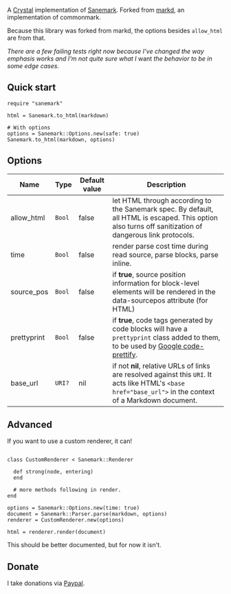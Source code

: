 A [Crystal](https://crystal-lang.org) implementation of [Sanemark](https://yujiri.xyz/sanemark). Forked from [markd](https://github.com/icyleaf/markd), an implementation of commonmark.

Because this library was forked from markd, the options besides `allow_html` are from that.

*There are a few failing tests right now because I've changed the way emphasis works and I'm not quite sure what I* want *the behavior to be in some edge cases.*

## Quick start

```crystal
require "sanemark"

html = Sanemark.to_html(markdown)

# With options
options = Sanemark::Options.new(safe: true)
Sanemark.to_html(markdown, options)
```

## Options

| Name        | Type   | Default value | Description                                                                                                                                                                   |
| ----------- | ------ | ------------- | ----------------------------------------------------------------------------------------------------------------------------------------------------------------------------- |
| allow_html  | `Bool` | false         | let HTML through according to the Sanemark spec. By default, all HTML is escaped. This option also turns off sanitization of dangerous link protocols.                        |
| time        | `Bool` | false         | render parse cost time during read source, parse blocks, parse inline.                                                                                                        |
| source_pos  | `Bool` | false         | if **true**, source position information for block-level elements will be rendered in the data-sourcepos attribute (for HTML)                                                 |
| prettyprint | `Bool` | false         | if **true**, code tags generated by code blocks will have a `prettyprint` class added to them, to be used by [Google code-prettify](https://github.com/google/code-prettify). |
| base_url    | `URI?` | nil           | if not **nil**, relative URLs of links are resolved against this `URI`. It acts like HTML's `<base href="base_url">` in the context of a Markdown document.                   |

## Advanced

If you want to use a custom renderer, it can!

```crystal

class CustomRenderer < Sanemark::Renderer

  def strong(node, entering)
  end

  # more methods following in render.
end

options = Sanemark::Options.new(time: true)
document = Sanemark::Parser.parse(markdown, options)
renderer = CustomRenderer.new(options)

html = renderer.render(document)
```

This should be better documented, but for now it isn't.

## Donate

I take donations via [Paypal](https://paypal.me/yujiri).
